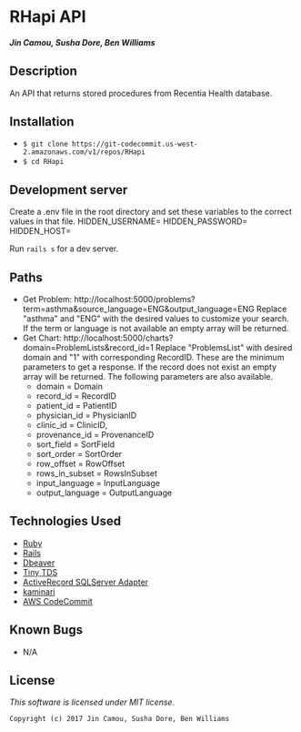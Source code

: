 # RHapi API

#### _Jin Camou, Susha Dore, Ben Williams_

## Description
An API that returns stored procedures from Recentia Health database.

## Installation
* `$ git clone https://git-codecommit.us-west-2.amazonaws.com/v1/repos/RHapi`
* `$ cd RHapi`

## Development server
Create a .env file in the root directory and set these variables to the correct values in that file.
HIDDEN_USERNAME=
HIDDEN_PASSWORD=  
HIDDEN_HOST=

Run `rails s` for a dev server.

## Paths
* Get Problem: http://localhost:5000/problems?term=asthma&source_language=ENG&output_language=ENG
Replace "asthma" and "ENG" with the desired values to customize your search. If the term or language is not available an empty array will be returned.
* Get Chart:
http://localhost:5000/charts?domain=ProblemLists&record_id=1
Replace "ProblemsList" with desired domain and "1" with corresponding RecordID. These are the minimum parameters to get a response. If the record does not exist an empty array will be returned. The following parameters are also available.
  * domain = Domain
  * record_id = RecordID
  * patient_id = PatientID
  * physician_id = PhysicianID
  * clinic_id = ClinicID,
  * provenance_id = ProvenanceID
  * sort_field = SortField
  * sort_order = SortOrder
  * row_offset = RowOffset
  * rows_in_subset = RowsInSubset
  * input_language = InputLanguage
  * output_language = OutputLanguage

## Technologies Used
* [Ruby](https://www.ruby-lang.org/en/downloads/)
* [Rails](http://rubyonrails.org/)
* [Dbeaver](https://dbeaver.jkiss.org/)
* [Tiny TDS](https://github.com/rails-sqlhserver/tiny_tds)
* [ActiveRecord SQLServer Adapter](https://github.com/rails-sqlserver/activerecord-sqlserver-adapter)
* [kaminari](https://github.com/kaminari/kaminari)
* [AWS CodeCommit](https://aws.amazon.com/codecommit/)

## Known Bugs
* N/A

## License
*This software is licensed under MIT license.*

```
Copyright (c) 2017 Jin Camou, Susha Dore, Ben Williams
```
